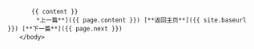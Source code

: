 <!DOCTYPE html>
　　<html>
    　　<head>
        　　<meta http-equiv="content-type" content="text/html; charset=utf-8" />
        　　<title>{{ page.title }}</title>
        　　</head>
    　　<body>

    　　　　{{ content }}
            *上一篇**]({{ page.content }}) [**返回主页**]({{ site.baseurl }}) [**下一篇**]({{ page.next }})
    　　</body>
　　</html>
